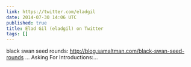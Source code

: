 ```yaml
---
link: https://twitter.com/eladgil
date: 2014-07-30 14:06 UTC
published: true
title: Elad Gil (eladgil) on Twitter
tags: []
---
```


black swan seed rounds: http://blog.samaltman.com/black-swan-seed-rounds …
Asking For Introductions:…
